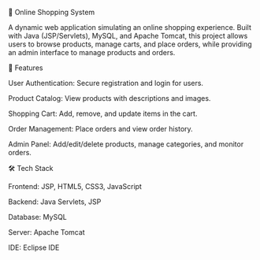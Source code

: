 🛒 Online Shopping System

A dynamic web application simulating an online shopping experience. Built with Java (JSP/Servlets), MySQL, and Apache Tomcat, this project allows users to browse products, manage carts, and place orders, while providing an admin interface to manage products and orders.

🚀 Features

User Authentication: Secure registration and login for users.

Product Catalog: View products with descriptions and images.

Shopping Cart: Add, remove, and update items in the cart.

Order Management: Place orders and view order history.

Admin Panel: Add/edit/delete products, manage categories, and monitor orders.

🛠️ Tech Stack

Frontend: JSP, HTML5, CSS3, JavaScript

Backend: Java Servlets, JSP

Database: MySQL

Server: Apache Tomcat

IDE: Eclipse IDE
